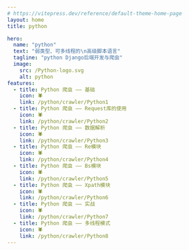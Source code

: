 ```yaml
---
# https://vitepress.dev/reference/default-theme-home-page
layout: home
title: python

hero:
  name: "python"
  text: "弱类型、可多线程的\n高级脚本语言"
  tagline: "python Django后端开发与爬虫"
  image:
    src: /Python-logo.svg
    alt: python
features:
  - title: Python 爬虫 —— 基础
    icon: 🕷️
    link: /python/crawler/Python1
  - title: Python 爬虫 —— Request库的使用
    icon: 🕷️
    link: /python/crawler/Python2
  - title: Python 爬虫 —— 数据解析
    icon: 🕷️
    link: /python/crawler/Python3
  - title: Python 爬虫 —— Re模块
    icon: 🕷️
    link: /python/crawler/Python4
  - title: Python 爬虫 —— Bs模块
    icon: 🕷️
    link: /python/crawler/Python5
  - title: Python 爬虫 —— Xpath模块
    icon: 🕷️
    link: /python/crawler/Python6
  - title: Python 爬虫 —— 实战
    icon: 🕷️
    link: /python/crawler/Python7
  - title: Python 爬虫 —— 多线程模式
    icon: 🕷️
    link: /python/crawler/Python8
---
```


<script setup>
  import { useRoute } from "vitepress";

  const { path } = useRoute();
  if(path === '/python/' || path === '/python/index.html') {
    document.documentElement.style.setProperty('--vp-home-hero-name-color', 'transparent');
    document.documentElement.style.setProperty('--vp-home-hero-name-background', 'linear-gradient(78deg, #be93c5 30%, #7bc6cc)');
    document.documentElement.style.setProperty('--vp-home-hero-image-background-image', 'linear-gradient(to right, #be93c5, #7bc6cc)');
    document.documentElement.style.setProperty('--vp-home-hero-image-filter', 'blur(40px)');
  }
</script>
